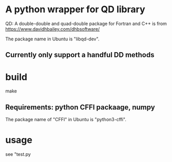 # A python wrapper for QD library

QD: A double-double and quad-double package for Fortran and C++ is from https://www.davidhbailey.com/dhbsoftware/

The package name in Ubuntu is "libqd-dev". 

## Currently only support a handful DD methods

# build
make

## Requirements: python CFFI packaage, numpy
The package name of "CFFI" in Ubuntu is "python3-cffi".

# usage
see "test.py
